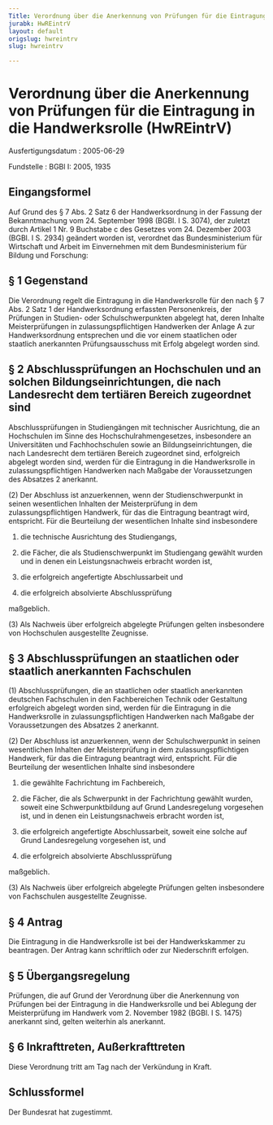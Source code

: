 ```yaml
---
Title: Verordnung über die Anerkennung von Prüfungen für die Eintragung in die Handwerksrolle
jurabk: HwREintrV
layout: default
origslug: hwreintrv
slug: hwreintrv

---
```


# Verordnung über die Anerkennung von Prüfungen für die Eintragung in die Handwerksrolle (HwREintrV)

Ausfertigungsdatum
:   2005-06-29

Fundstelle
:   BGBl I: 2005, 1935

## Eingangsformel

Auf Grund des § 7 Abs. 2 Satz 6 der Handwerksordnung in der Fassung
der Bekanntmachung vom 24. September 1998 (BGBl. I S. 3074), der
zuletzt durch Artikel 1 Nr. 9 Buchstabe c des Gesetzes vom 24.
Dezember 2003 (BGBl. I S. 2934) geändert worden ist, verordnet das
Bundesministerium für Wirtschaft und Arbeit im Einvernehmen mit dem
Bundesministerium für Bildung und Forschung:

## § 1 Gegenstand

Die Verordnung regelt die Eintragung in die Handwerksrolle für den
nach § 7 Abs. 2 Satz 1 der Handwerksordnung erfassten Personenkreis,
der Prüfungen in Studien- oder Schulschwerpunkten abgelegt hat, deren
Inhalte Meisterprüfungen in zulassungspflichtigen Handwerken der
Anlage A zur Handwerksordnung entsprechen und die vor einem
staatlichen oder staatlich anerkannten Prüfungsausschuss mit Erfolg
abgelegt worden sind.

## § 2 Abschlussprüfungen an Hochschulen und an solchen Bildungseinrichtungen, die nach Landesrecht dem tertiären Bereich zugeordnet sind

Abschlussprüfungen in Studiengängen mit technischer Ausrichtung, die
an Hochschulen im Sinne des Hochschulrahmengesetzes, insbesondere an
Universitäten und Fachhochschulen sowie an Bildungseinrichtungen, die
nach Landesrecht dem tertiären Bereich zugeordnet sind, erfolgreich
abgelegt worden sind, werden für die Eintragung in die Handwerksrolle
in zulassungspflichtigen Handwerken nach Maßgabe der Voraussetzungen
des Absatzes 2 anerkannt.

(2) Der Abschluss ist anzuerkennen, wenn der Studienschwerpunkt in
seinen wesentlichen Inhalten der Meisterprüfung in dem
zulassungspflichtigen Handwerk, für das die Eintragung beantragt wird,
entspricht. Für die Beurteilung der wesentlichen Inhalte sind
insbesondere

1.  die technische Ausrichtung des Studiengangs,


2.  die Fächer, die als Studienschwerpunkt im Studiengang gewählt wurden
    und in denen ein Leistungsnachweis erbracht worden ist,


3.  die erfolgreich angefertigte Abschlussarbeit und


4.  die erfolgreich absolvierte Abschlussprüfung



maßgeblich.

(3) Als Nachweis über erfolgreich abgelegte Prüfungen gelten
insbesondere von Hochschulen ausgestellte Zeugnisse.

## § 3 Abschlussprüfungen an staatlichen oder staatlich anerkannten Fachschulen

(1) Abschlussprüfungen, die an staatlichen oder staatlich anerkannten
deutschen Fachschulen in den Fachbereichen Technik oder Gestaltung
erfolgreich abgelegt worden sind, werden für die Eintragung in die
Handwerksrolle in zulassungspflichtigen Handwerken nach Maßgabe der
Voraussetzungen des Absatzes 2 anerkannt.

(2) Der Abschluss ist anzuerkennen, wenn der Schulschwerpunkt in
seinen wesentlichen Inhalten der Meisterprüfung in dem
zulassungspflichtigen Handwerk, für das die Eintragung beantragt wird,
entspricht. Für die Beurteilung der wesentlichen Inhalte sind
insbesondere

1.  die gewählte Fachrichtung im Fachbereich,


2.  die Fächer, die als Schwerpunkt in der Fachrichtung gewählt wurden,
    soweit eine Schwerpunktbildung auf Grund Landesregelung vorgesehen
    ist, und in denen ein Leistungsnachweis erbracht worden ist,


3.  die erfolgreich angefertigte Abschlussarbeit, soweit eine solche auf
    Grund Landesregelung vorgesehen ist, und


4.  die erfolgreich absolvierte Abschlussprüfung



maßgeblich.

(3) Als Nachweis über erfolgreich abgelegte Prüfungen gelten
insbesondere von Fachschulen ausgestellte Zeugnisse.

## § 4 Antrag

Die Eintragung in die Handwerksrolle ist bei der Handwerkskammer zu
beantragen. Der Antrag kann schriftlich oder zur Niederschrift
erfolgen.

## § 5 Übergangsregelung

Prüfungen, die auf Grund der Verordnung über die Anerkennung von
Prüfungen bei der Eintragung in die Handwerksrolle und bei Ablegung
der Meisterprüfung im Handwerk vom 2. November 1982 (BGBl. I S. 1475)
anerkannt sind, gelten weiterhin als anerkannt.

## § 6 Inkrafttreten, Außerkrafttreten

Diese Verordnung tritt am Tag nach der Verkündung in Kraft.

## Schlussformel

Der Bundesrat hat zugestimmt.

